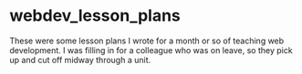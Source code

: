 # webdev_lesson_plans
These were some lesson plans I wrote for a month or so of teaching web development. I was filling in for a colleague who was on leave, so they pick up and cut off midway through a unit.
